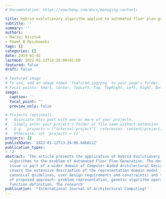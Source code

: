 ```yaml
---
# Documentation: https://wowchemy.com/docs/managing-content/

title: Hybrid evolutionary algorithm applied to automated floor plan generation
subtitle: ''
summary: ''
authors:
- Maciej Nisztuk
- Paweł B Myszkowski
tags: []
categories: []
date: 2019-01-01
lastmod: 2022-01-12T14:26:00+01:00
featured: false
draft: false

# Featured image
# To use, add an image named `featured.jpg/png` to your page's folder.
# Focal points: Smart, Center, TopLeft, Top, TopRight, Left, Right, BottomLeft, Bottom, BottomRight.
image:
  caption: ''
  focal_point: ''
  preview_only: false

# Projects (optional).
#   Associate this post with one or more of your projects.
#   Simply enter your project's folder or file name without extension.
#   E.g. `projects = ["internal-project"]` references `content/project/deep-learning/index.md`.
#   Otherwise, set `projects = []`.
projects: []
publishDate: '2022-01-12T13:26:00.646811Z'
publication_types:
- '2'
abstract: 'The article presents the application of Hybrid Evolutionary and Greedy-based
  algorithms to the problem of Automated Floor Plan Generation. The described optimization
  issue is part of a wider domain of Computer-Aided Architectural Design. The article
  covers the extensive description of the representation domain model (architectural
  canonical guidelines, user design requirements and constraints) and the explanation
  of proposed approach: problem representation, genetic algorithm operators, and fitness
  function definition. The research'
publication: '*International Journal of Architectural Computing*'
---
```

